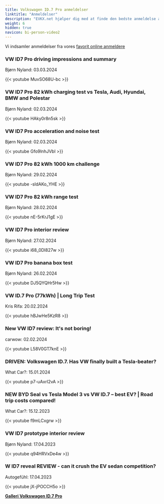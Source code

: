 ```yaml
---
title: Volkswagen ID.7 Pro anmeldelser
linktitle: "Anmeldelser"
description: "EVKX.net hjælper dig med at finde den bedste anmeldelse af denne model."
weight: 6
hidden: true
navicon: bi-person-video2
---
```

Vi indsamler anmeldelser fra vores [favorit online anmeldere](../../../../../guides/evreviewers/)

<div class="container text-center shadow p-2 pe-4 mb-5 bg-body-tertiary rounded border">
<h3>VW ID7 Pro driving impressions and summary</h3>
<p>Bjørn Nyland: 03.03.2024</p>

{{< youtube MuvSO68U-bc >}}

</div>
<div class="container text-center shadow p-2 pe-4 mb-5 bg-body-tertiary rounded border">
<h3>VW ID7 Pro 82 kWh charging test vs Tesla, Audi, Hyundai, BMW and Polestar</h3>
<p>Bjørn Nyland: 02.03.2024</p>

{{< youtube HAky0r8n5sk >}}

</div>
<div class="container text-center shadow p-2 pe-4 mb-5 bg-body-tertiary rounded border">
<h3>VW ID7 Pro acceleration and noise test</h3>
<p>Bjørn Nyland: 02.03.2024</p>

{{< youtube Gfo9lnhJVbI >}}

</div>
<div class="container text-center shadow p-2 pe-4 mb-5 bg-body-tertiary rounded border">
<h3>VW ID7 Pro 82 kWh 1000 km challenge</h3>
<p>Bjørn Nyland: 29.02.2024</p>

{{< youtube -sldAKo_YHE >}}

</div>
<div class="container text-center shadow p-2 pe-4 mb-5 bg-body-tertiary rounded border">
<h3>VW ID7 Pro 82 kWh range test</h3>
<p>Bjørn Nyland: 28.02.2024</p>

{{< youtube nE-5rKrJ1gE >}}

</div>
<div class="container text-center shadow p-2 pe-4 mb-5 bg-body-tertiary rounded border">
<h3>VW ID7 Pro interior review</h3>
<p>Bjørn Nyland: 27.02.2024</p>

{{< youtube i68_0Dl827w >}}

</div>
<div class="container text-center shadow p-2 pe-4 mb-5 bg-body-tertiary rounded border">
<h3>VW ID7 Pro banana box test</h3>
<p>Bjørn Nyland: 26.02.2024</p>

{{< youtube DJ5QYQHr5Hw >}}

</div>
<div class="container text-center shadow p-2 pe-4 mb-5 bg-body-tertiary rounded border">
<h3>VW ID.7 Pro (77kWh) | Long Trip Test</h3>
<p>Kris Rifa: 20.02.2024</p>

{{< youtube hBJwHe5KzR8 >}}

</div>
<div class="container text-center shadow p-2 pe-4 mb-5 bg-body-tertiary rounded border">
<h3>New VW ID7 review: It's not boring!</h3>
<p>carwow: 02.02.2024</p>

{{< youtube L58V0GT7knE >}}

</div>
<div class="container text-center shadow p-2 pe-4 mb-5 bg-body-tertiary rounded border">
<h3>DRIVEN: Volkswagen ID.7. Has VW finally built a Tesla-beater?</h3>
<p>What Car?: 15.01.2024</p>

{{< youtube p7-uAxrI2vA >}}

</div>
<div class="container text-center shadow p-2 pe-4 mb-5 bg-body-tertiary rounded border">
<h3>NEW BYD Seal vs Tesla Model 3 vs VW ID.7 – best EV? | Road trip costs compared! </h3>
<p>What Car?: 15.12.2023</p>

{{< youtube f9mLCxgrw >}}

</div>
<div class="container text-center shadow p-2 pe-4 mb-5 bg-body-tertiary rounded border">
<h3>VW ID7 prototype interior review</h3>
<p>Bjørn Nyland: 17.04.2023</p>

{{< youtube q94HRVxDe4w >}}

</div>
<div class="container text-center shadow p-2 pe-4 mb-5 bg-body-tertiary rounded border">
<h3>W ID7 reveal REVIEW - can it crush the EV sedan competition?</h3>
<p>Autogefühl: 17.04.2023</p>

{{< youtube jX-jPOCCH5o >}}

</div>
<div class="mt-3 mb-3">
<a href="../gallery/" class="text-decoration-none text-black">
<strong><i class="bi-arrow-left"></i>Galleri  </strong>
</a>
<a href="../" class="text-decoration-none text-black float-end">
<strong>Volkswagen ID.7 Pro <i class="bi-arrow-right"></i></strong>
</a>
</div>

